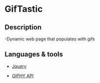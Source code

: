 # GifTastic

## Description

-Dynamic web page that populates with gifs

## Languages & tools

- [Jquery](https://jquery.com/)

- [GIPHY API](https://developers.giphy.com/)
